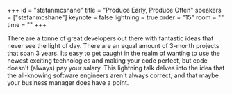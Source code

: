 ﻿+++
id = "stefanmcshane"
title = "Produce Early, Produce Often"
speakers = ["stefanmcshane"]
keynote = false
lightning = true
order = "15"
room = ""
time = ""
+++

There are a tonne of great developers out there with fantastic ideas that never see the light of day. 
There are an equal amount of 3-month projects that span 3 years.
Its easy to get caught in the realm of wanting to use the newest exciting technologies and making your code perfect, but code doesn't (always) pay your salary.
This lightning talk delves into the idea that the all-knowing software engineers aren't always correct, and that maybe your business manager does have a point.